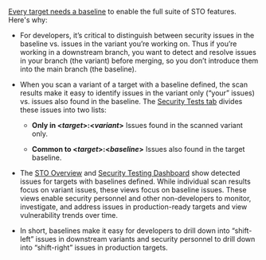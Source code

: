 
[Every target needs a baseline](/docs/security-testing-orchestration/use-sto/set-up-sto-pipelines/set-up-baselines) to enable the full suite of STO features. Here's why:

  - For developers, it’s critical to distinguish between security issues in the baseline vs. issues in the variant you’re working on.  Thus if you’re working in a downstream branch, you want to detect and resolve issues in your branch (the variant) before merging, so you don’t introduce them into the main branch (the baseline). 

 - When you scan a variant of a target with a baseline defined, the scan results make it easy to identify issues in the variant only (“your” issues) vs. issues also found in the baseline. The [Security Tests tab](/docs/security-testing-orchestration/dashboards/view-scan-results) divides these issues into two lists:

    - **Only in \<_target_>:\<_variant_>** Issues found in the scanned variant only.

    - **Common to \<_target_>:\<_baseline_>** Issues also found in the target baseline.

  - The [STO Overview](/docs/security-testing-orchestration/use-sto/view-and-troubleshoot-vulnerabilities/sto-overview) and [Security Testing Dashboard](/docs/security-testing-orchestration/use-sto/view-and-troubleshoot-vulnerabilities/security-testing-dashboard) show detected issues for targets with baselines defined. While individual scan results focus on variant issues, these views focus on baseline issues. These views enable security personnel and other non-developers to monitor, investigate, and address issues in production-ready targets and view vulnerability trends over time.  

  - In short, baselines make it easy for developers to drill down into “shift-left” issues in downstream variants and security personnel to drill down into “shift-right” issues in  production targets. 

<!-- 
You can specify dynamic baselines using regular expressions for different target types. When you scan a variant that matches the regex for that target type — i.e. `^(main|master)$` for a code repo — the target baseline updates automatically. 

Harness STO includes predefined default regexes for code repositories and container images.
-->

